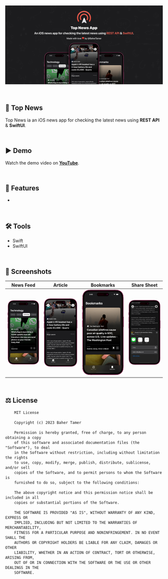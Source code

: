 ![Top News GitHub Cover](Screenshots/Cover.jpg)

<br>

## 📰 Top News
Top News ia an iOS news app for checking the latest news using **REST API** & **SwiftUI**.

<br>

## ▶️ Demo
Watch the demo video on **[YouTube](https://youtu.be/)**.

<br>

## 🌟 Features
- 

<br>

## 🛠️ Tools
- Swift
- SwiftUI

<br>

## 📱 Screenshots
| **News Feed** | **Article** | **Bookmarks** | **Share Sheet** |
| ------------- | ----------- | ------------- | --------------- |
| ![Feeds](Screenshots/Feeds.png) | ![Article](Screenshots/Article.png) | ![Bookmarks](Screenshots/Bookmarks.png) | ![Share Sheet](Screenshots/Share.png) |

<br>

## ⚖️ License
```
    MIT License

    Copyright (c) 2023 Baher Tamer

    Permission is hereby granted, free of charge, to any person obtaining a copy
    of this software and associated documentation files (the "Software"), to deal
    in the Software without restriction, including without limitation the rights
    to use, copy, modify, merge, publish, distribute, sublicense, and/or sell
    copies of the Software, and to permit persons to whom the Software is
    furnished to do so, subject to the following conditions:

    The above copyright notice and this permission notice shall be included in all
    copies or substantial portions of the Software.

    THE SOFTWARE IS PROVIDED "AS IS", WITHOUT WARRANTY OF ANY KIND, EXPRESS OR
    IMPLIED, INCLUDING BUT NOT LIMITED TO THE WARRANTIES OF MERCHANTABILITY,
    FITNESS FOR A PARTICULAR PURPOSE AND NONINFRINGEMENT. IN NO EVENT SHALL THE
    AUTHORS OR COPYRIGHT HOLDERS BE LIABLE FOR ANY CLAIM, DAMAGES OR OTHER
    LIABILITY, WHETHER IN AN ACTION OF CONTRACT, TORT OR OTHERWISE, ARISING FROM,
    OUT OF OR IN CONNECTION WITH THE SOFTWARE OR THE USE OR OTHER DEALINGS IN THE
    SOFTWARE.
```
